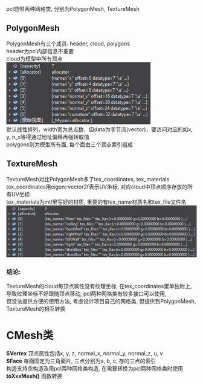 pcl自带两种网格类, 分别为PolygonMesh, TextureMesh
## PolygonMesh
PolygonMesh有三个成员: header, cloud, polygons  
header为pcl内部信息不重要  
cloud为模型中所有顶点  
![attributes](pic/cloud_fields.png)  
默认线性排列，width宽为总点数，但data为字节流(vector<uint8>)，要访问对应的如x, y, n_x等得通过地址偏移再强转取值  
polygons则为模型所有面, 每个面由三个顶点索引组成  
## TextureMesh
TextureMesh对比PolygonMesh多了tex_coordinates, tex_materials  
tex_coordinates用eigen::vector2f表示UV坐标, 对应cloud中顶点顺序存放的所有UV坐标  
tex_materials为mtl里写好的材质, 重要的有tex_name材质名和tex_file文件名  
![materials](pic/tex_materials.png)  

### 结论: 
TextureMesh的cloud每顶点属性没有纹理坐标, 在tex_coordinates里单独附上, 导致纹理坐标不好跟随顶点移动, pcl两种网格类有较多接口可以使用,   
但没法提供方便的使用方法, 考虑设计项目自己的网格类, 但提供到PolygonMesh, TextureMesh的相互转换
# CMesh类
 __SVertex__ 顶点属性包括x, y, z, normal_x, normal_y, normal_z, u, v  
 __SFace__ 每面固定为三角面片, 三点分别为a, b, c, 存的三点的索引  
构造支持空构造及用pcl两种网格类构造, 在需要转换为pcl两种网格类时使用 __toXxxMesh()__ 函数转换

